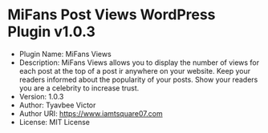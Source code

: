 # MiFans Post Views WordPress Plugin v1.0.3

- Plugin Name: MiFans Views
- Description: MiFans Views allows you to display the number of views for each post at the top of a post ir anywhere on your website. Keep your readers informed about the popularity of your posts. Show your readers you are a celebrity to increase trust.
- Version: 1.0.3
- Author: Tyavbee Victor
- Author URI: https://www.iamtsquare07.com
- License: MIT License
